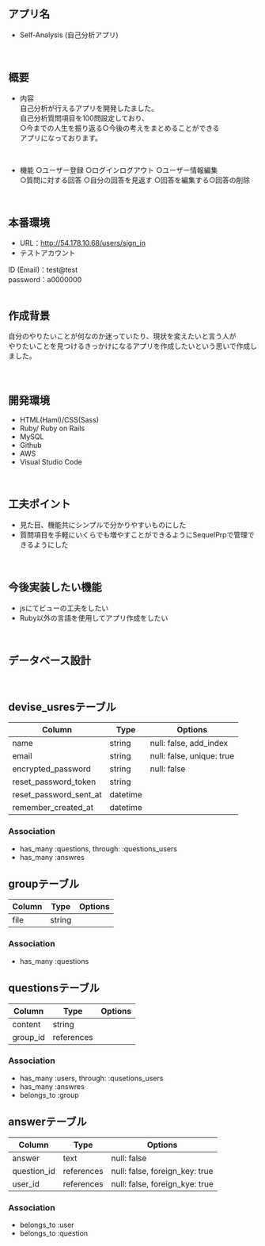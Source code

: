 ## アプリ名
- Self-Analysis (自己分析アプリ)

<br>

## 概要 
- 内容<br>
自己分析が行えるアプリを開発したました。<br>
自己分析質問項目を100問設定しており、<br>
○今までの人生を振り返る○今後の考えをまとめることができる<br>
アプリになっております。<br>
<br>

- 機能
○ユーザー登録  ○ログインログアウト  ○ユーザー情報編集 <br>
○質問に対する回答  ○自分の回答を見返す  ○回答を編集する○回答の削除 <br>
<br>

## 本番環境

- URL：http://54.178.10.68/users/sign_in
- テストアカウント <br>

ID (Email)：test@test <br>
password：a0000000 <br>
<br>

## 作成背景
自分のやりたいことが何なのか迷っていたり、現状を変えたいと言う人が <br>
やりたいことを見つけるきっかけになるアプリを作成したいという思いで作成しました。<br>
<br>
<br>

## 開発環境
- HTML(Haml)/CSS(Sass)
- Ruby/ Ruby on Rails
- MySQL
- Github
- AWS
- Visual Studio Code
<br>

## 工夫ポイント

- 見た目、機能共にシンプルで分かりやすいものにした
- 質問項目を手軽にいくらでも増やすことができるようにSequelPrpで管理できるようにした
<br>

## 今後実装したい機能
- jsにてビューの工夫をしたい
- Ruby以外の言語を使用してアプリ作成をしたい
<br>


## データベース設計
<br>

## devise_usresテーブル

|Column|Type|Options|
|------|----|-------|
|name|string|null: false, add_index|
|email|string|null: false, unique: true|
|encrypted_password|string|null: false|
|reset_password_token|string|
|reset_password_sent_at|datetime|
|remember_created_at|datetime|

### Association
- has_many :questions, through: :questions_users
- has_many :answres


## groupテーブル

|Column|Type|Options|
|------|----|-------|
|file|string|

### Association
- has_many :questions


## questionsテーブル

|Column|Type|Options|
|------|----|-------|
|content|string|
|group_id|references|

### Association
- has_many :users, through: :qusetions_users
- has_many :answres
- belongs_to :group



## answerテーブル

|Column|Type|Options|
|------|----|-------|
|answer|text|null: false|
|question_id|references|null: false, foreign_key: true|
|user_id|references|null: false, foreign_kye: true|

### Association
- belongs_to :user
- belongs_to :question
